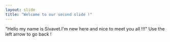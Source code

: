 ```yaml
---
layout: slide
title: "Welcome to our second slide !"
---
```

"Hello my name is Sivavet.I'm new here and nice to meet you all !!!"
Use the left arrow to go back !